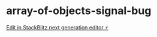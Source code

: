 # array-of-objects-signal-bug

[Edit in StackBlitz next generation editor ⚡️](https://stackblitz.com/~/github.com/coder-ashwin/array-of-objects-signal-bug)